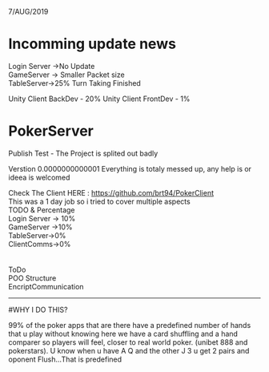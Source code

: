 7/AUG/2019<br>
# Incomming update news <br>
Login Server ->No Update<br>
GameServer -> Smaller Packet size <br>
TableServer->25%  Turn Taking Finished<br>

Unity Client BackDev - 20%
Unity Client FrontDev - 1%


# PokerServer
Publish Test - The Project is splited out badly

Verstion 0.0000000000001 
Everything is totaly messed up, any help is or ideea is welcomed


Check The Client HERE : https://github.com/brt94/PokerClient
<br>
This was a 1 day job so i tried to cover multiple aspects 
<br>
TODO & Percentage<br>
Login Server -> 10%<br>
GameServer ->10%<br>
TableServer->0%  <br>
ClientComms->0%<br>
<br><br>
ToDo<br>
POO Structure<br>
EncriptCommunication<br>
<hr>
#WHY I DO THIS?

99% of the poker apps that are there have a predefined number of hands that u play without knowing 
here we have a card shuffling and a hand comparer so players will feel, closer to real world poker.
(unibet 888 and pokerstars).
U know when u have A Q and the other J 3 u get 2 pairs and oponent Flush...That is predefined

